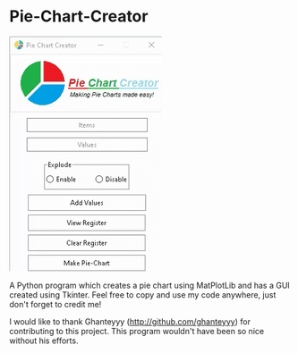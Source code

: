 # Pie-Chart-Creator

<img src="included_files/main.gif">

A Python program which creates a pie chart using MatPlotLib and has a GUI created using Tkinter. Feel free to copy and use my code anywhere, just don't forget to credit me!

I would like to thank Ghanteyyy (http://github.com/ghanteyyy) for contributing to this project. This program wouldn't have been so nice without his efforts.
